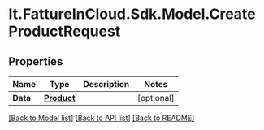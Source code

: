 # It.FattureInCloud.Sdk.Model.CreateProductRequest

## Properties

Name | Type | Description | Notes
------------ | ------------- | ------------- | -------------
**Data** | [**Product**](Product.md) |  | [optional] 

[[Back to Model list]](../../README.md#documentation-for-models) [[Back to API list]](../../README.md#documentation-for-api-endpoints) [[Back to README]](../../README.md)

